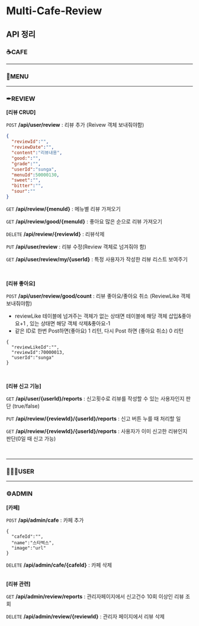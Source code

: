 # Multi-Cafe-Review

## API 정리

### ☕CAFE

-----------------------------------------
### 🧾MENU

----------------------------------------
### ✒REVIEW
**[리뷰 CRUD]**

`POST` **/api/user/review** : 리뷰 추가 (Reivew 객체 보내줘야함)
```json
{
  "reviewId":"",
  "reviewDate":"",
  "content":"리뷰내용",
  "good:":"",
  "grade":"",
  "userId":"sunga",
  "menuId":50000130,
  "sweet":"",
  "bitter":"",
  "sour":""
}
```
`GET` **/api/review/{menuId}** :  메뉴별 리뷰 가져오기

`GET` **/api/review/good/{menuId}** : 좋아요 많은 순으로 리뷰 가져오기

`DELETE` **/api/review/{reviewId}** : 리뷰삭제

`PUT` **/api/user/review** : 리뷰 수정(Review 객체로 넘겨줘야 함) 

`GET` **/api/user/review/my/{userId}** : 특정 사용자가 작성한 리뷰 리스트 보여주기

</br>

**[리뷰 좋아요]**

`POST` **/api/user/review/good/count** : 리뷰 좋아요/좋아요 취소 (ReviewLike 객체 보내줘야함) 
  - reviewLike 테이블에 넘겨주는 객체가 없는 상태면 테이블에 해당 객체 삽입&좋아요+1 , 있는 상태면 해당 객체 삭제&좋아요-1
  - 같은 ID로 한번 Post하면(좋아요) 1 리턴, 다시 Post 하면 (좋아요 취소) 0 리턴

```
{
  "reviewLikeId":"",
  "reviewId":70000013,
  "userId":"sunga"
} 
```
</br>

**[리뷰 신고 기능]**

`GET` **/api/user/{userId}/reports** : 신고횟수로 리뷰를 작성할 수 있는 사용자인지 판단 (true/false) 

`PUT` **/api/review/{reviewId}/{userId}/reports** : 신고 버튼 누를 때 처리할 일 

`GET` **/api/review/{reviewId}/{userId}/reports** : 사용자가 이미 신고한 리뷰인지 판단(0일 때 신고 가능) 

</br>

----------------------------------------
### 👨‍👩‍👧USER



-----------------------------------------
### ⚙ADMIN
**[카페]**

`POST` **/api/admin/cafe** : 카페 추가
```
{
  "cafeId":"",
  "name":"스타벅스",
  "image":"url"
}
```

`DELETE` **/api/admin/cafe/{cafeId}** : 카페 삭제 </br></br>


**[리뷰 관련]**

`GET` **/api/admin/review/reports** : 관리자페이지에서 신고건수 10회 이상인 리뷰 조회 </br>

`DELETE` **/api/admin/review/{reviewId}** : 관리자 페이지에서 리뷰 삭제 </br>
